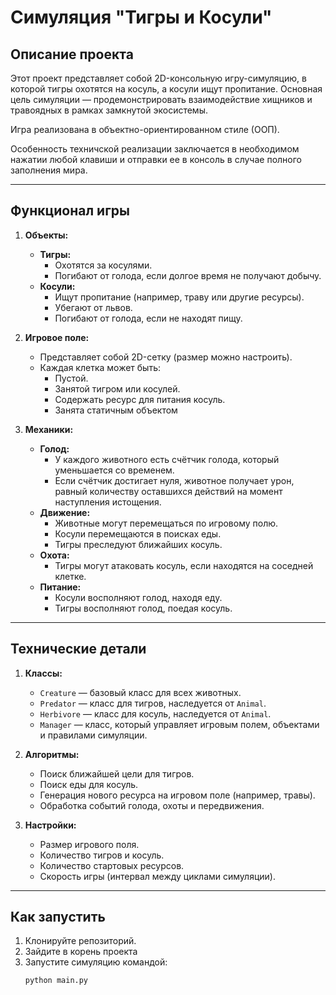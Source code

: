 # Симуляция "Тигры и Косули"

## Описание проекта

Этот проект представляет собой 2D-консольную игру-симуляцию, в которой тигры охотятся на косуль, а косули ищут пропитание. Основная цель симуляции — продемонстрировать взаимодействие хищников и травоядных в рамках замкнутой экосистемы. 

Игра реализована в объектно-ориентированном стиле (ООП).

Особенность техничской реализации заключается в необходимом нажатии любой клавиши и отправки ее в консоль в случае полного заполнения мира.

---

## Функционал игры

1. **Объекты:**
   - **Тигры:**
     - Охотятся за косулями.
     - Погибают от голода, если долгое время не получают добычу.
   - **Косули:**
     - Ищут пропитание (например, траву или другие ресурсы).
     - Убегают от львов.
     - Погибают от голода, если не находят пищу.

2. **Игровое поле:**
   - Представляет собой 2D-сетку (размер можно настроить).
   - Каждая клетка может быть:
     - Пустой.
     - Занятой тигром или косулей.
     - Содержать ресурс для питания косуль.
     - Занята статичным объектом

3. **Механики:**
   - **Голод:**
     - У каждого животного есть счётчик голода, который уменьшается со временем.
     - Если счётчик достигает нуля, животное получает урон, равный количеству оставшихся действий на момент наступления истощения.
   - **Движение:**
     - Животные могут перемещаться по игровому полю.
     - Косули перемещаются в поисках еды.
     - Тигры преследуют ближайших косуль.
   - **Охота:**
     - Тигры могут атаковать косуль, если находятся на соседней клетке.
   - **Питание:**
     - Косули восполняют голод, находя еду.
     - Тигры восполняют голод, поедая косуль.

---

## Технические детали

1. **Классы:**
   - `Creature` — базовый класс для всех животных.
   - `Predator` — класс для тигров, наследуется от `Animal`.
   - `Herbivore` — класс для косуль, наследуется от `Animal`.
   - `Manager` — класс, который управляет игровым полем, объектами и правилами симуляции.

2. **Алгоритмы:**
   - Поиск ближайшей цели для тигров.
   - Поиск еды для косуль.
   - Генерация нового ресурса на игровом поле (например, травы).
   - Обработка событий голода, охоты и передвижения.

3. **Настройки:**
   - Размер игрового поля.
   - Количество тигров и косуль.
   - Количество стартовых ресурсов.
   - Скорость игры (интервал между циклами симуляции).

---

## Как запустить

1. Клонируйте репозиторий.
2. Зайдите в корень проекта
3. Запустите симуляцию командой:
   ```bash
   python main.py
   ```
